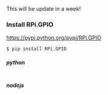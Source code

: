This will be update in a week!

### Install RPi.GPIO
https://pypi.python.org/pypi/RPi.GPIO

```shell
$ pip install RPi.GPIO
```
##### python
```python
```


##### nodejs
```js
```
